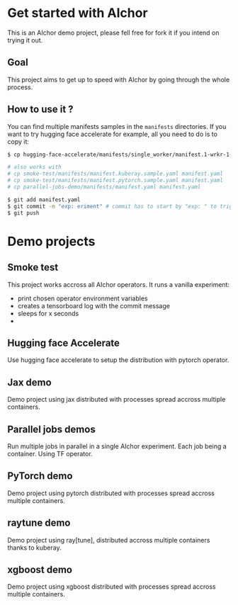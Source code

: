 # Get started with AIchor 

This is an AIchor demo project, please fell free for fork it if you intend on trying it out.

## Goal



This project aims to get up to speed with AIchor by going through the whole process.


## How to use it ?

You can find multiple manifests samples in the `manifests` directories. If you want to try hugging face accelerate for example, all you need to do is to copy it:

```bash
$ cp hugging-face-accelerate/manifests/single_worker/manifest.1-wrkr-1-a100-80gb.yaml manifest.yaml

# also works with
# cp smoke-test/manifests/manifest.kuberay.sample.yaml manifest.yaml
# cp smoke-test/manifests/manifest.pytorch.sample.yaml manifest.yaml
# cp parallel-jobs-demo/manifests/manifest.yaml manifest.yaml

$ git add manifest.yaml
$ git commit -m "exp: eriment" # commit has to start by "exp: " to trigger experiment
$ git push
```

# Demo projects

## Smoke test

This project works accross all AIchor operators. It runs a vanilla experiment:
- print chosen operator environment variables
- creates a tensorboard log with the commit message
- sleeps for x seconds
- 

## Hugging face Accelerate

Use hugging face accelerate to setup the distribution with pytorch operator.

## Jax demo

Demo project using jax distributed with processes spread accross multiple containers.

## Parallel jobs demos

Run multiple jobs in parallel in a single AIchor experiment. Each job being a container. Using TF operator.

## PyTorch demo

Demo project using pytorch distributed with processes spread accross multiple containers.

## raytune demo

Demo project using ray[tune], distributed accross multiple containers thanks to kuberay.

## xgboost demo

Demo project using xgboost distributed with processes spread accross multiple containers.

